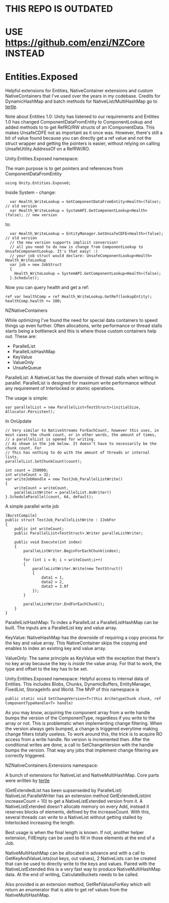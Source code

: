 # THIS REPO IS OUTDATED
# USE https://github.com/enzi/NZCore INSTEAD

# Entities.Exposed
Helpful extensions for Entities, NativeContainer extensions and custom NativeContainers that I've used over the years in my codebase.
Credits for DynamicHashMap and batch methods for NativeList/MultiHashMap go to [tertle](https://forum.unity.com/members/tertle.33474/).

Note about Entities 1.0:
Unity has listened to our requirements and Entities 1.0 has changed ComponentDataFromEntity to ComponentLookup and added methods to to get RefRO/RW structs of an IComponentData.
This makes UnsafeCDFE not as important as it once was. However, there's still a bit of value found because you
can directly get a ref value and not the struct wrapper and getting the pointers is easier, without relying on calling
UnsafeUtility.AddressOf on a RefRW/RO. 

Unity.Entities.Exposed namespace:

The main purpose is to get pointers and references from ComponentDataFromEntity

```
using Unity.Entities.Exposed;
```

Inside System - change:
```
  var Health_WriteLookup = GetComponentDataFromEntity<Health>(false); // old version
  var Health_WriteLookup = SystemAPI.GetComponentLookup<Health>(false); // new version
```
to:
```
  var Health_WriteLookup = EntityManager.GetUnsafeCDFE<Health>(false); // old version
  // the new version supports implicit conversion!
  // all you need to do now is change from ComponentLookup to UnsafeComponentLookup. It's that easy! :)
  // your job struct would declare: UnsafeComponentLookup<Health> Health_WriteLookup
  var job = new JobStruct
  {
    Health_WriteLookup = SystemAPI.GetComponentLookup<Health>(false);
  }.Schedule();
```
  
Now you can query health and get a ref:
```
ref var healthComp = ref Health_WriteLookup.GetRef(lookupEntity);
healthComp.health += 100;
```

NZNativeContainers

While optimizing I've found the need for special data containers to speed things up even further.
Often allocations, write performance or thread stalls starts being a bottleneck and this is where those custom containers help out.
These are:
- ParallelList
- ParallelListHashMap
- KeyValue
- ValueOnly
- UnsafeQueue

ParallelList:
A NativeList has the downside of thread stalls when writing in parallel. ParallelList is designed for maximum write performance without any requirement of Interlocked or atomic operations.

The usage is simple:
```
var parallelList = new ParallelList<TestStruct>(initialSize, Allocator.Persistent);
```
In OnUpdate
```
// Very similar to NativeStreams ForEachCount, however this uses, in most cases the chunk count, or in other words, the amount of times, 
// a parallelList is opened for writing. 
// As shown in the job below. It doesn't have to necessarily be the chunk count. For 
// This has nothing to do with the amount of threads or internal lists.
parallelList.SetChunkCount(count); 
```

```
int count = 250000;
int writeCount = 32;
var writeJobHandle = new TestJob_ParallelListWrite()
{
	writeCount = writeCount,
	paralleListWriter = parallelList.AsWriter()
}.ScheduleParallel(count, 64, default);
```

A simple parallel write job
```
[BurstCompile]
public struct TestJob_ParallelListWrite : IJobFor
{
	public int writeCount;
	public ParallelList<TestStruct>.Writer paralleListWriter;
	
	public void Execute(int index)
	{
		paralleListWriter.BeginForEachChunk(index);

		for (int i = 0; i < writeCount;i++)
		{
			paralleListWriter.Write(new TestStruct()
			{
				data1 = 1,
				data2 = 2,
				data3 = 3.0f
			});
		}
		
		paralleListWriter.EndForEachChunk();
	}
}
```

ParallelListHashMap:
To index a ParallelList a ParallelListHashMap can be built.
The inputs are a ParallelList key and value array.

KeyValue:
NativeHashMap has the downside of requiring a copy process for the key and value array.
This NativeContainer skips the copying and enables to index an existing key and value array.

ValueOnly:
The same principle as KeyValue with the exception that there's no key array because the key is *inside* the value array.
For that to work, the type and offset to the key has to be set.

Unity.Entities.Exposed namespace:
Helpful access to internal data of Entities.
This includes Blobs, Chunks, DynamicBuffers, EntityManager, FixedList, StorageInfo and World.
The MVP of this namespace is 
```
public static void SetChangeVersion<T>(this ArchetypeChunk chunk, ref ComponentTypeHandle<T> handle)
```
As you may know, acquiring the component array from a write handle bumps the version of the ComponentType, regardless if you write
to the array or not. This is problematic when implementing change filtering. When the version always gets bumped, a change is triggered everytime
making change filters totally useless.
To work around this, the trick is to acquire RO access from a write handle. No version is incremented then. After the conditional writes are done,
a call to SetChangeVersion with the handle bumps the version. That way any jobs that implement change filtering are correctly triggered.

NZNativeContainers.Extensions namespace:

A bunch of extensions for NativeList and NativeMultiHashMap.
Core parts were written by [tertle](https://forum.unity.com/members/tertle.33474/)

(GetExtendedList has been supserseded by ParallelList)
NativeList.ParallelWriter has an extension method GetExtendedList(int increaseCount = 10) to get a NativeListExtended version from it.
A NativeListExtended doesn't allocate memory on every Add, instead it reserves blocks of elements, defined by the increaseCount.
With this, several threads can write to a NativeList without getting stalled by Interlocked increasing the length.

Best usage is when the final length is known. If not, another helper extension, FillEmpty can be used to fill in those elements at the end of a Job.

NativeMultiHashMap can be allocated in advance and with a call to GetKeyAndValueLists(out keys, out values), 2 NativeLists can be created that 
can be used to directly write to the keys and values.
Paired with the NativeListExtended this is a very fast way to produce NativeMultiHashMap data.
At the end of writing, CalculateBuckets needs to be called.

Also provided is an extension method, GetRefValuesForKey which will return an enumerator that is able to get ref values from the NativeMultiHashMap.
